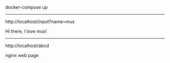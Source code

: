 docker-compose up

---

http://localhost/input?name=mus

Hi there, I love mus!

---

http://localhost/abcd

nginx web page